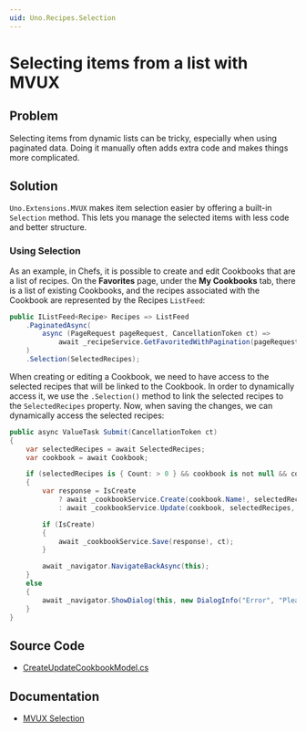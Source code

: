 ```yaml
---
uid: Uno.Recipes.Selection
---
```


# Selecting items from a list with MVUX

## Problem

Selecting items from dynamic lists can be tricky, especially when using paginated data. Doing it manually often adds extra code and makes things more complicated.

## Solution

`Uno.Extensions.MVUX` makes item selection easier by offering a built-in `Selection` method. This lets you manage the selected items with less code and better structure.

### Using Selection

As an example, in Chefs, it is possible to create and edit Cookbooks that are a list of recipes. On the **Favorites** page, under the **My Cookbooks** tab, there is a list of existing Cookbooks, and the recipes associated with the Cookbook are represented by the Recipes `ListFeed`:

```csharp
public IListFeed<Recipe> Recipes => ListFeed
	.PaginatedAsync(
		async (PageRequest pageRequest, CancellationToken ct) =>
			await _recipeService.GetFavoritedWithPagination(pageRequest.DesiredSize ?? DefaultPageSize, pageRequest.CurrentCount, ct)
	)
	.Selection(SelectedRecipes);
```

When creating or editing a Cookbook, we need to have access to the selected recipes that will be linked to the Cookbook. In order to dynamically access it, we use the `.Selection()` method to link the selected recipes to the `SelectedRecipes` property. Now, when saving the changes, we can dynamically access the selected recipes:

```csharp
public async ValueTask Submit(CancellationToken ct)
{
	var selectedRecipes = await SelectedRecipes;
	var cookbook = await Cookbook;

	if (selectedRecipes is { Count: > 0 } && cookbook is not null && cookbook.Name.HasValueTrimmed())
	{
		var response = IsCreate
			? await _cookbookService.Create(cookbook.Name!, selectedRecipes.ToImmutableList(), ct)
			: await _cookbookService.Update(cookbook, selectedRecipes, ct);

		if (IsCreate)
		{
			await _cookbookService.Save(response!, ct);
		}

		await _navigator.NavigateBackAsync(this);
	}
	else
	{
		await _navigator.ShowDialog(this, new DialogInfo("Error", "Please write a cookbook name and select one recipe."), ct);
	}
}
```

## Source Code

- [CreateUpdateCookbookModel.cs](https://github.com/unoplatform/uno.chefs/blob/139edc9eab65b322e219efb7572583551c40ad32/Chefs/Presentation/CreateUpdateCookbookModel.cs#L63)

## Documentation

- [MVUX Selection](xref:Uno.Extensions.Mvux.Advanced.Selection)
